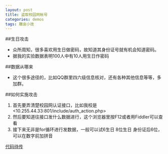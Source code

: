 ```yaml
---
layout: post
title: 盗取校园网帐号
categories: demos
tags: 雕虫小技
---
```


##生日攻击
- 众所周知，很多喜欢用生日做密码，故知道其身份证号就有机会知道密码。
- 据我的实验数据表明100人中有10人用生日作密码

##数据从哪来
- 这个很多途径的，比如QQ群里四六级信息核对，还有各种其他信息等等，多加群。

##如何实施攻击
1. 首先要弄清楚校园网认证接口，比如我校是<10.255.44.33:801/include/auth_action.php>
2. 然后要知道往接口发什么数据进行，这个浏览器里按F12或者用Fiddler可以查看
3. 接下来无非是for循环进行发数据，一般可以试6生日 8位生日 身份证后6位，可以在数字前加拼音

[代码待传](#)
